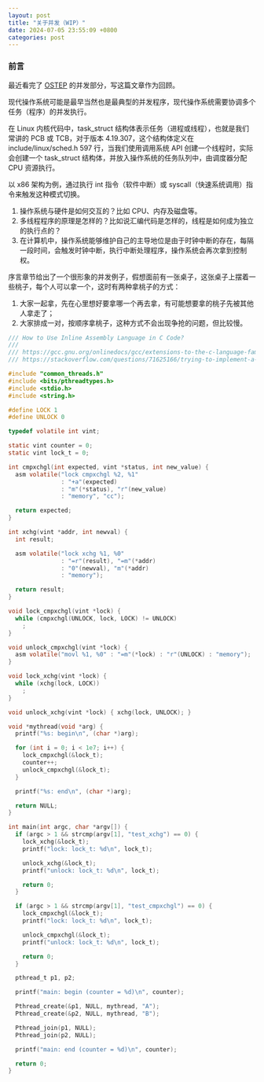```yaml
---
layout: post
title: "关于并发（WIP）"
date: 2024-07-05 23:55:09 +0800
categories: post
---
```


### 前言

最近看完了 [OSTEP](https://pages.cs.wisc.edu/~remzi/OSTEP/#book-chapters) 的并发部分，写这篇文章作为回顾。

现代操作系统可能是最早当然也是最典型的并发程序，现代操作系统需要协调多个任务（程序）的并发执行。

在 Linux 内核代码中，task_struct 结构体表示任务（进程或线程），也就是我们常讲的 PCB 或 TCB，对于版本 4.19.307，这个结构体定义在 include/linux/sched.h 597 行，当我们使用调用系统 API 创建一个线程时，实际会创建一个 task_struct 结构体，并放入操作系统的任务队列中，由调度器分配 CPU 资源执行。

以 x86 架构为例，通过执行 int 指令（软件中断）或 syscall（快速系统调用）指令来触发这种模式切换。

1. 操作系统与硬件是如何交互的？比如 CPU、内存及磁盘等。
2. 多线程程序的原理是怎样的？比如说汇编代码是怎样的，线程是如何成为独立的执行点的？
3. 在计算机中，操作系统能够维护自己的主导地位是由于时钟中断的存在，每隔一段时间，会触发时钟中断，执行中断处理程序，操作系统会再次拿到控制权。

序言章节给出了一个很形象的并发例子，假想面前有一张桌子，这张桌子上摆着一些桃子，每个人可以拿一个，这时有两种拿桃子的方式：

1. 大家一起拿，先在心里想好要拿哪一个再去拿，有可能想要拿的桃子先被其他人拿走了；
2. 大家排成一对，按顺序拿桃子，这种方式不会出现争抢的问题，但比较慢。

``` c
/// How to Use Inline Assembly Language in C Code?
///
/// https://gcc.gnu.org/onlinedocs/gcc/extensions-to-the-c-language-family/how-to-use-inline-assembly-language-in-c-code.html
/// https://stackoverflow.com/questions/71625166/trying-to-implement-a-spin-lock-via-lock-xchg-assembly

#include "common_threads.h"
#include <bits/pthreadtypes.h>
#include <stdio.h>
#include <string.h>

#define LOCK 1
#define UNLOCK 0

typedef volatile int vint;

static vint counter = 0;
static vint lock_t = 0;

int cmpxchgl(int expected, vint *status, int new_value) {
  asm volatile("lock cmpxchgl %2, %1"
               : "+a"(expected)
               : "m"(*status), "r"(new_value)
               : "memory", "cc");

  return expected;
}

int xchg(vint *addr, int newval) {
  int result;

  asm volatile("lock xchg %1, %0"
               : "=r"(result), "=m"(*addr)
               : "0"(newval), "m"(*addr)
               : "memory");

  return result;
}

void lock_cmpxchgl(vint *lock) {
  while (cmpxchgl(UNLOCK, lock, LOCK) != UNLOCK)
    ;
}

void unlock_cmpxchgl(vint *lock) {
  asm volatile("movl %1, %0" : "=m"(*lock) : "r"(UNLOCK) : "memory");
}

void lock_xchg(vint *lock) {
  while (xchg(lock, LOCK))
    ;
}

void unlock_xchg(vint *lock) { xchg(lock, UNLOCK); }

void *mythread(void *arg) {
  printf("%s: begin\n", (char *)arg);

  for (int i = 0; i < 1e7; i++) {
    lock_cmpxchgl(&lock_t);
    counter++;
    unlock_cmpxchgl(&lock_t);
  }

  printf("%s: end\n", (char *)arg);

  return NULL;
}

int main(int argc, char *argv[]) {
  if (argc > 1 && strcmp(argv[1], "test_xchg") == 0) {
    lock_xchg(&lock_t);
    printf("lock: lock_t: %d\n", lock_t);

    unlock_xchg(&lock_t);
    printf("unlock: lock_t: %d\n", lock_t);

    return 0;
  }

  if (argc > 1 && strcmp(argv[1], "test_cmpxchgl") == 0) {
    lock_cmpxchgl(&lock_t);
    printf("lock: lock_t: %d\n", lock_t);

    unlock_cmpxchgl(&lock_t);
    printf("unlock: lock_t: %d\n", lock_t);

    return 0;
  }

  pthread_t p1, p2;

  printf("main: begin (counter = %d)\n", counter);

  Pthread_create(&p1, NULL, mythread, "A");
  Pthread_create(&p2, NULL, mythread, "B");

  Pthread_join(p1, NULL);
  Pthread_join(p2, NULL);

  printf("main: end (counter = %d)\n", counter);

  return 0;
}
```
